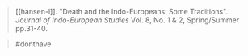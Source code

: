 > [[hansen-l]]. "Death and the Indo-Europeans: Some Traditions". *Journal of Indo-European Studies* Vol. 8, No. 1 & 2, Spring/Summer pp.31-40.


> #donthave 